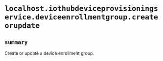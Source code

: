 # `localhost.iothubdeviceprovisioningservice.deviceenrollmentgroup.createorupdate`

## `summary`
Create or update a device enrollment group.


